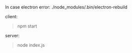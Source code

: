 In case electron error:
./node_modules/.bin/electron-rebuild

client:
> npm start

server:
> node index.js